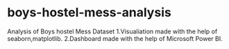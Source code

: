 # boys-hostel-mess-analysis
Analysis of Boys hostel Mess Dataset
1.Visualiation made with the help of seaborn,matplotlib.
2.Dashboard made with the help of Microsoft Power BI.
